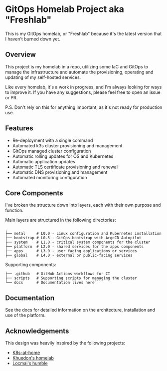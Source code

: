 # GitOps Homelab Project aka "Freshlab"

This is my GitOps homelab, or "Freshlab" because it's the latest version that I haven't burned down yet.

## Overview

This project is my homelab in a repo, utilizing some IaC and GitOps to manage the infrastructure and automate the provisioning, operating and updating of my self-hosted services.

Like every homelab, it's a work in progress, and I'm always looking for ways to improve it. If you have any suggestions, please feel free to open an issue or PR.

P.S. Don't rely on this for anything important, as it's not ready for production use.

## Features

- Re-deployment with a single command
- Automated k3s cluster provisioning and management
- GitOps managed cluster configuration
- Automatic rolling updates for OS and Kubernetes
- Automatic application updates
- Automatic TLS certificate provisioning and renewal
- Automatic DNS provisioning and management
- Automated monitoring configuration

## Core Components

I've broken the structure down into layers, each with their own purpose and function.

Main layers are structured in the following directories:

``` shell
.
├── metal     # L0.0 - Linux configuration and Kubernetes installation
├── bootstrap # L0.5 - GitOps bootstrap with ArgoCD Autopilot
├── system    # L1.0 - critical system components for the cluster
├── platform  # L2.0 - shared services for the apps components
├── apps      # L3.0 - user facing applications or services
├── global    # L4.0 - external or public-facing services
```


Supporting components:

``` shell
├── .github   # GitHub Actions workflows for CI
├── scripts   # Supporting scripts for managing the cluster
└── docs      # Documentation lives here```
```

## Documentation

See the docs for detailed information on the architecture, installation and use of the platform.

## Acknowledgements

This design was heavily inspired by the following projects:

- [K8s-at-home](https://github.com/k8s-at-home)
- [Khuedon's homelab](https://github.com/khuedoan/homelab)
- [Locmai's humble](https://github.com/locmai/humble)